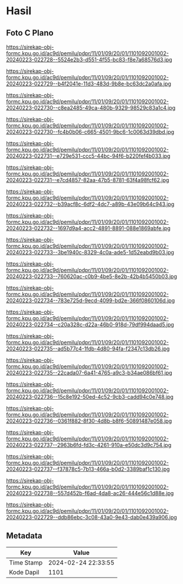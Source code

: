 # Hasil

## Foto C Plano

https://sirekap-obj-formc.kpu.go.id/ac9d/pemilu/pdpr/11/01/09/20/01/1101092001002-20240223-022728--5524e2b3-d551-4f55-bc83-f8e7a68576d3.jpg

https://sirekap-obj-formc.kpu.go.id/ac9d/pemilu/pdpr/11/01/09/20/01/1101092001002-20240223-022729--b4f2041e-11d3-483d-9b8e-bc63dc2a0afa.jpg

https://sirekap-obj-formc.kpu.go.id/ac9d/pemilu/pdpr/11/01/09/20/01/1101092001002-20240223-022730--c8ea2485-49ca-480b-9329-98529c83a1c4.jpg

https://sirekap-obj-formc.kpu.go.id/ac9d/pemilu/pdpr/11/01/09/20/01/1101092001002-20240223-022730--fc4b0b06-c665-4501-9bc6-1c0063d39dbd.jpg

https://sirekap-obj-formc.kpu.go.id/ac9d/pemilu/pdpr/11/01/09/20/01/1101092001002-20240223-022731--e729e531-ccc5-44bc-94f6-b220fef4b033.jpg

https://sirekap-obj-formc.kpu.go.id/ac9d/pemilu/pdpr/11/01/09/20/01/1101092001002-20240223-022731--e7cd4857-82aa-47b5-8781-63f4a98fcf62.jpg

https://sirekap-obj-formc.kpu.go.id/ac9d/pemilu/pdpr/11/01/09/20/01/1101092001002-20240223-022732--b39acf8c-6df2-4dc7-a89b-43e09b64c943.jpg

https://sirekap-obj-formc.kpu.go.id/ac9d/pemilu/pdpr/11/01/09/20/01/1101092001002-20240223-022732--1697d9a4-acc2-4891-8891-088e1869abfe.jpg

https://sirekap-obj-formc.kpu.go.id/ac9d/pemilu/pdpr/11/01/09/20/01/1101092001002-20240223-022733--3be1940c-8329-4c0a-ade5-1d52eabd9b03.jpg

https://sirekap-obj-formc.kpu.go.id/ac9d/pemilu/pdpr/11/01/09/20/01/1101092001002-20240223-022733--760620ac-c0b9-4be5-8e2b-42b4b5450b03.jpg

https://sirekap-obj-formc.kpu.go.id/ac9d/pemilu/pdpr/11/01/09/20/01/1101092001002-20240223-022734--783e725d-9ecd-4099-bd2e-366f0860106d.jpg

https://sirekap-obj-formc.kpu.go.id/ac9d/pemilu/pdpr/11/01/09/20/01/1101092001002-20240223-022734--c20a328c-d22a-46b0-918d-79df994daad5.jpg

https://sirekap-obj-formc.kpu.go.id/ac9d/pemilu/pdpr/11/01/09/20/01/1101092001002-20240223-022735--ad5b77c4-1fdb-4d80-94fa-f2347c13db26.jpg

https://sirekap-obj-formc.kpu.go.id/ac9d/pemilu/pdpr/11/01/09/20/01/1101092001002-20240223-022735--22cada07-6a41-4765-a9c3-b34ae086bf61.jpg

https://sirekap-obj-formc.kpu.go.id/ac9d/pemilu/pdpr/11/01/09/20/01/1101092001002-20240223-022736--15c8e192-50ed-4c52-9cb3-cadd94c0e748.jpg

https://sirekap-obj-formc.kpu.go.id/ac9d/pemilu/pdpr/11/01/09/20/01/1101092001002-20240223-022736--0361f882-8f30-4d8b-b8f6-50891487e058.jpg

https://sirekap-obj-formc.kpu.go.id/ac9d/pemilu/pdpr/11/01/09/20/01/1101092001002-20240223-022737--2963b6fd-fd3c-4261-910a-e50dc3d9c754.jpg

https://sirekap-obj-formc.kpu.go.id/ac9d/pemilu/pdpr/11/01/09/20/01/1101092001002-20240223-022737--f37878c5-7b13-466a-b0d2-3389baf1c130.jpg

https://sirekap-obj-formc.kpu.go.id/ac9d/pemilu/pdpr/11/01/09/20/01/1101092001002-20240223-022738--557d452b-f6ad-4da8-ac26-444e56c1d88e.jpg

https://sirekap-obj-formc.kpu.go.id/ac9d/pemilu/pdpr/11/01/09/20/01/1101092001002-20240223-022729--ddb86ebc-3c08-43a0-9e43-dab0e439a906.jpg


## Metadata

| Key        | Value               |
| ---------- | ------------------- |
| Time Stamp | 2024-02-24 22:33:55 |
| Kode Dapil | 1101                |



